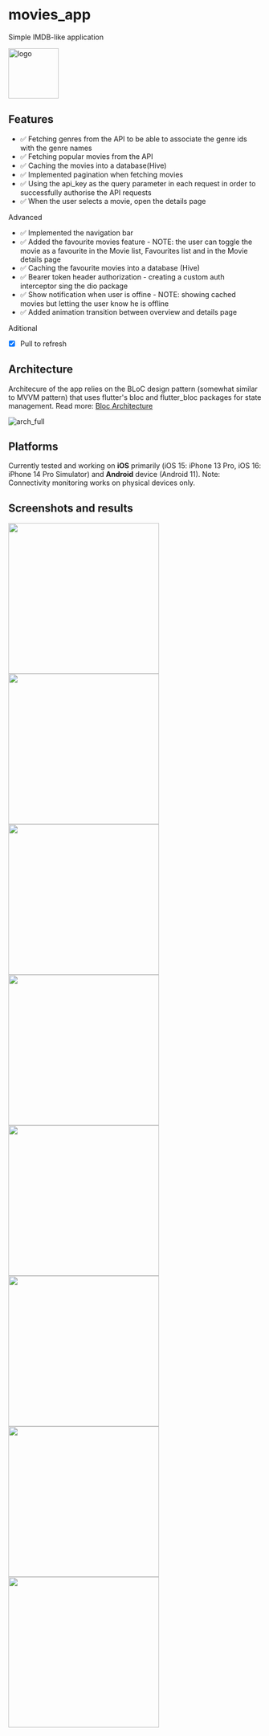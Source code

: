 # movies_app

Simple IMDB-like application

<img src="https://user-images.githubusercontent.com/27995181/200849094-6b600472-ec76-4ba5-8c4c-b39c1f463163.png" alt="logo" width=100/>

## Features

- ✅ Fetching genres from the API to be able to associate the genre ids with the genre names
- ✅ Fetching popular movies from the API
- ✅ Caching the movies into a database(Hive)
- ✅ Implemented pagination when fetching movies
- ✅ Using the api_key as the query parameter in each request in order to successfully authorise the API requests
- ✅ When the user selects a movie, open the details page

Advanced
- ✅ Implemented the navigation bar
- ✅ Added the favourite movies feature - NOTE: the user can toggle the movie as a favourite in the
Movie list, Favourites list and in the Movie details page
- ✅ Caching the favourite movies into a database (Hive)
- ✅ Bearer token header authorization - creating a custom auth interceptor sing the dio package
- ✅ Show notification when user is offine - NOTE: showing cached movies but letting the user know he is
offline
- ✅ Added animation transition between overview and details page

Aditional
- [x] Pull to refresh

## Architecture
Architecure of the app relies on the BLoC design pattern (somewhat similar to MVVM pattern) that uses flutter's bloc and flutter_bloc packages for state management. Read more: [Bloc Architecture](https://bloclibrary.dev/#/architecture)

![arch_full](https://user-images.githubusercontent.com/27995181/200846872-98a2701d-5757-4ced-bbc4-344625e12098.png)

## Platforms
Currently tested and working on <strong>iOS</strong> primarily (iOS 15: iPhone 13 Pro, iOS 16: iPhone 14 Pro Simulator) and <strong>Android</strong> device (Android 11).
Note: Connectivity monitoring works on physical devices only.

## Screenshots and results
<div>
  <kbd>
  <img src="https://user-images.githubusercontent.com/27995181/200853073-ce5742af-d6cc-4551-997d-cf405b177268.PNG" width=300/>
  <img src="https://user-images.githubusercontent.com/27995181/200852947-8981812c-60d9-4f10-9399-bd575abdc83d.PNG" width=300/>
  <img src="https://user-images.githubusercontent.com/27995181/200852962-e1464880-be3d-4d5a-974c-bbc3b7a3c78e.PNG" width=300/>
  <img src="https://user-images.githubusercontent.com/27995181/200853028-d1b87406-e87c-493a-bef2-26007e025cb1.PNG" width=300/>
  <img src="https://user-images.githubusercontent.com/27995181/200853043-d028446b-e3df-46cc-9fea-89a769723c61.PNG" width=300/>
  <img src="https://user-images.githubusercontent.com/27995181/200853047-bd68de76-ff07-4354-a7fc-e3f8a0f37a04.PNG" width=300/>
  <img src="https://user-images.githubusercontent.com/27995181/200853060-424f9d21-e1d7-4934-a50d-4029aa116b47.PNG" width=300/>
  <img src="https://user-images.githubusercontent.com/27995181/200854893-0b88a152-793f-4ec5-a709-781701da182b.gif" width=300 style="width:300px"/>
 </kbd>
 </div>
